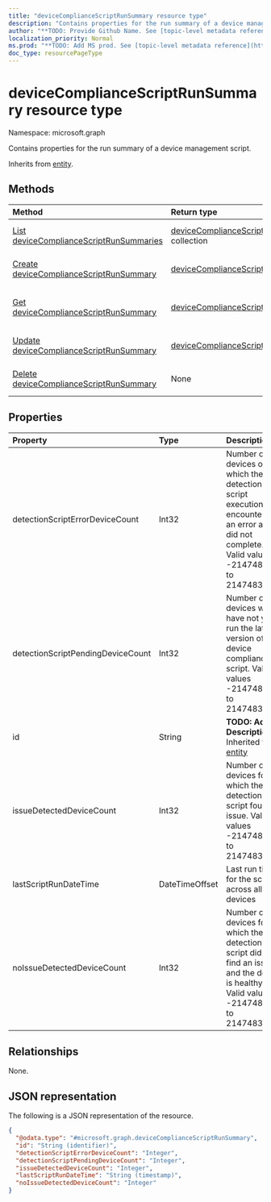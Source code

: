 ```yaml
---
title: "deviceComplianceScriptRunSummary resource type"
description: "Contains properties for the run summary of a device management script."
author: "**TODO: Provide Github Name. See [topic-level metadata reference](https://msgo.azurewebsites.net/add/document/guidelines/metadata.html#topic-level-metadata)**"
localization_priority: Normal
ms.prod: "**TODO: Add MS prod. See [topic-level metadata reference](https://msgo.azurewebsites.net/add/document/guidelines/metadata.html#topic-level-metadata)**"
doc_type: resourcePageType
---
```


# deviceComplianceScriptRunSummary resource type

Namespace: microsoft.graph



Contains properties for the run summary of a device management script.


Inherits from [entity](../resources/entity.md).

## Methods
|Method|Return type|Description|
|:---|:---|:---|
|[List deviceComplianceScriptRunSummaries](../api/devicecompliancescriptrunsummary-list.md)|[deviceComplianceScriptRunSummary](../resources/devicecompliancescriptrunsummary.md) collection|Get a list of the [deviceComplianceScriptRunSummary](../resources/devicecompliancescriptrunsummary.md) objects and their properties.|
|[Create deviceComplianceScriptRunSummary](../api/devicecompliancescriptrunsummary-create.md)|[deviceComplianceScriptRunSummary](../resources/devicecompliancescriptrunsummary.md)|Create a new [deviceComplianceScriptRunSummary](../resources/devicecompliancescriptrunsummary.md) object.|
|[Get deviceComplianceScriptRunSummary](../api/devicecompliancescriptrunsummary-get.md)|[deviceComplianceScriptRunSummary](../resources/devicecompliancescriptrunsummary.md)|Read the properties and relationships of a [deviceComplianceScriptRunSummary](../resources/devicecompliancescriptrunsummary.md) object.|
|[Update deviceComplianceScriptRunSummary](../api/devicecompliancescriptrunsummary-update.md)|[deviceComplianceScriptRunSummary](../resources/devicecompliancescriptrunsummary.md)|Update the properties of a [deviceComplianceScriptRunSummary](../resources/devicecompliancescriptrunsummary.md) object.|
|[Delete deviceComplianceScriptRunSummary](../api/devicecompliancescriptrunsummary-delete.md)|None|Deletes a [deviceComplianceScriptRunSummary](../resources/devicecompliancescriptrunsummary.md) object.|

## Properties
|Property|Type|Description|
|:---|:---|:---|
|detectionScriptErrorDeviceCount|Int32|Number of devices on which the detection script execution encountered an error and did not complete. Valid values -2147483648 to 2147483647|
|detectionScriptPendingDeviceCount|Int32|Number of devices which have not yet run the latest version of the device compliance script. Valid values -2147483648 to 2147483647|
|id|String|**TODO: Add Description** Inherited from [entity](../resources/entity.md)|
|issueDetectedDeviceCount|Int32|Number of devices for which the detection script found an issue. Valid values -2147483648 to 2147483647|
|lastScriptRunDateTime|DateTimeOffset|Last run time for the script across all devices|
|noIssueDetectedDeviceCount|Int32|Number of devices for which the detection script did not find an issue and the device is healthy. Valid values -2147483648 to 2147483647|

## Relationships
None.

## JSON representation
The following is a JSON representation of the resource.
<!-- {
  "blockType": "resource",
  "keyProperty": "id",
  "@odata.type": "microsoft.graph.deviceComplianceScriptRunSummary",
  "baseType": "microsoft.graph.entity",
  "openType": false
}
-->
``` json
{
  "@odata.type": "#microsoft.graph.deviceComplianceScriptRunSummary",
  "id": "String (identifier)",
  "detectionScriptErrorDeviceCount": "Integer",
  "detectionScriptPendingDeviceCount": "Integer",
  "issueDetectedDeviceCount": "Integer",
  "lastScriptRunDateTime": "String (timestamp)",
  "noIssueDetectedDeviceCount": "Integer"
}
```

